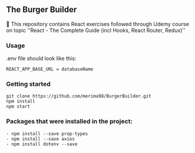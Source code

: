 ## The Burger Builder

📝 This repository contains React exercises followed through Udemy course on topic ''React - The Complete Guide (incl Hooks, React Router, Redux)''


### Usage

.env file should look like this:

	REACT_APP_BASE_URL = databaseName

### Getting started

	git clone https://github.com/merima98/BurgerBuilder.git
	npm install
	npm start

### Packages that were installed in the project:

	- npm install --save prop-types
	- npm install --save axios
	- npm install dotenv --save
